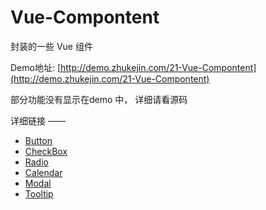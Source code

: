# Vue-Compontent
封装的一些 Vue 组件


Demo地址: [http://demo.zhukejin.com/21-Vue-Compontent](http://demo.zhukejin.com/21-Vue-Compontent)


部分功能没有显示在demo 中， 详细请看源码

详细链接
——

- [Button](http://demo.zhukejin.com/21-Vue-Compontent/button.html)
- [CheckBox](http://demo.zhukejin.com/21-Vue-Compontent/checkBox.html)
- [Radio](http://demo.zhukejin.com/21-Vue-Compontent/radio.html)
- [Calendar](http://demo.zhukejin.com/21-Vue-Compontent/calendar.html)
- [Modal](http://demo.zhukejin.com/21-Vue-Compontent/modal.html)
- [Tooltip](http://demo.zhukejin.com/21-Vue-Compontent/tooltip.html)